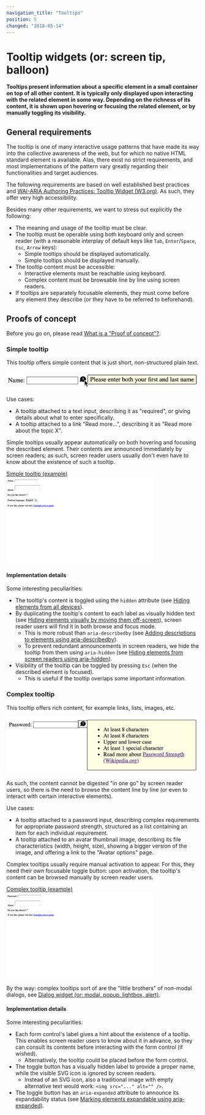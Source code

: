 ```yaml
---
navigation_title: "Tooltips"
position: 5
changed: "2018-05-14"
---
```


# Tooltip widgets (or: screen tip, balloon)

**Tooltips present information about a specific element in a small container on top of all other content. It is typically only displayed upon interacting with the related element in some way. Depending on the richness of its content, it is shown upon hovering or focusing the related element, or by manually toggling its visibility.**

## General requirements

The tooltip is one of many interactive usage patterns that have made its way into the collective awareness of the web, but for which no native HTML standard element is available. Alas, there exist no strict requirements, and most implementations of the pattern vary greatly regarding their functionalities and target audiences.

The following requirements are based on well established best practices and [WAI-ARIA Authoring Practices: Tooltip Widget (W3.org)](https://www.w3.org/TR/wai-aria-practices/#tooltip). As such, they offer very high accessibility.

Besides many other requirements, we want to stress out explicitly the following:

- The meaning and usage of the tooltip must be clear.
- The tooltip must be operable using both keyboard only and screen reader (with a reasonable interplay of default keys like `Tab`, `Enter`/`Space`, `Esc`, `Arrow` keys):
    - Simple tooltips should be displayed automatically.
    - Simple tooltips should be displayed manually.
- The tooltip content must be accessible:
    - Interactive elements must be reachable using keyboard.
    - Complex content must be browsable line by line using screen readers.
- If tooltips are separately focusable elements, they must come before any element they describe (or they have to be referred to beforehand).

## Proofs of concept

Before you go on, please read [What is a "Proof of concept"?](/pages/examples/widgets/proof-of-concept).

### Simple tooltip

This tooltip offers simple content that is just short, non-structured plain text.

![Simple tooltip](_media/simple-tooltip.png)

Use cases:

- A tooltip attached to a text input, describing it as "required", or giving details about what to enter specifically.
- A tooltip attached to a link "Read more...", describing it as "Read more about the topic X".

Simple tooltips usually appear automatically on both hovering and focusing the described element. Their contents are announced immediately by screen readers; as such, screen reader users usually don't even have to know about the existence of such a tooltip.

[Simple tooltip (example) ![Preview](_examples/simple-tooltip/_preview.png)](_examples/simple-tooltip)

#### Implementation details

Some interesting peculiarities:

- The tooltip's content is toggled using the `hidden` attribute (see [Hiding elements from all devices](/pages/examples/hiding-elements/from-all-devices)).
- By duplicating the tooltip's content to each label as visually hidden text (see [Hiding elements visually by moving them off-screen](/pages/examples/hiding-elements/visually)), screen reader users will find it in both browse and focus mode.
    - This is more robust than `aria-describedby` (see [Adding descriptions to elements using aria-describedby](/pages/examples/sensible-aria-usage/describedby)).
    - To prevent redundant announcements in screen readers, we hide the tooltip from them using `aria-hidden` (see [Hiding elements from screen readers using aria-hidden](/pages/examples/hiding-elements/from-screen-readers)).
- Visibility of the tooltip can be toggled by pressing `Esc` (when the described element is focused).
    - This is useful if the tooltip overlaps some important information.

### Complex tooltip

This tooltip offers rich content, for example links, lists, images, etc.

![Complex tooltip](_media/complex-tooltip.png)

As such, the content cannot be digested "in one go" by screen reader users, so there is the need to browse the content line by line (or even to interact with certain interactive elements).

Use cases:

- A tooltip attached to a password input, describing complex requirements for appropriate password strength, structured as a list containing an item for each individual requirement.
- A tooltip attached to an avatar thumbnail image, describing its file characteristics (width, height, size), showing a bigger version of the image, and offering a link to the "Avatar options" page.

Complex tooltips usually require manual activation to appear. For this, they need their own focusable toggle button: upon activation, the tooltip's content can be browsed manually by screen reader users.

[Complex tooltip (example) ![Preview](_examples/complex-tooltip/_preview.png)](_examples/complex-tooltip)

By the way: complex tooltips sort of are the "little brothers" of non-modal dialogs, see [Dialog widget (or: modal, popup, lightbox, alert)](/pages/examples/widgets/dialog).

#### Implementation details

Some interesting peculiarities:

- Each form control's label gives a hint about the existence of a tooltip. This enables screen reader users to know about it in advance, so they can consult its contents before interacting with the form control (if wished).
    - Alternatively, the tooltip could be placed before the form control.
- The toggle button has a visually hidden label to provide a proper name, while the visible SVG icon is ignored by screen readers.
    - Instead of an SVG icon, also a traditional image with empty alternative text would work: `<img src="..." alt="" />`.
- The toggle button has an `aria-expanded` attribute to announce its expandability status (see [Marking elements expandable using aria-expanded](/pages/examples/sensible-aria-usage/expanded)).